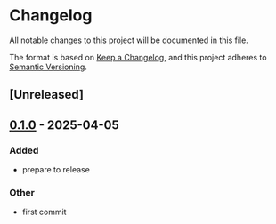 # Changelog

All notable changes to this project will be documented in this file.

The format is based on [Keep a Changelog](https://keepachangelog.com/en/1.0.0/),
and this project adheres to [Semantic Versioning](https://semver.org/spec/v2.0.0.html).

## [Unreleased]

## [0.1.0](https://github.com/lonelyhentxi/testcontainers-rs-ext/releases/tag/v0.1.0) - 2025-04-05

### Added

- prepare to release

### Other

- first commit
